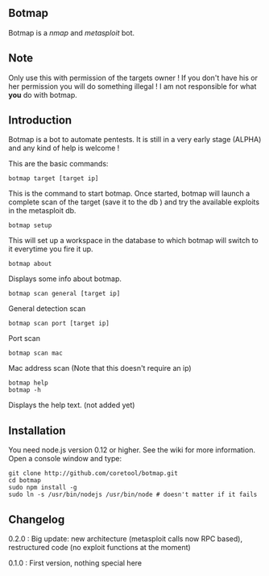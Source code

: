 ## Botmap ##
Botmap is a *nmap* and *metasploit* bot.

## Note ##
Only use this with permission of the targets owner ! If you don't have his or her permission you will do something illegal ! I am not responsible for what **you**
do with botmap.

## Introduction ##

Botmap is a bot to automate pentests. It is still in a very early stage (ALPHA) and any kind of help is welcome !

This are the basic commands:

    botmap target [target ip]

   This is the command to start botmap. Once started, botmap will launch a complete scan of the target (save it to the db ) and try the available exploits in the metasploit db.

    botmap setup

 This will set up a workspace in the database to which botmap will switch to it everytime you fire it up.

    botmap about

Displays some info about botmap.


    botmap scan general [target ip]

General detection scan

    botmap scan port [target ip]

Port scan

    botmap scan mac
Mac address scan (Note that this doesn't require an ip)


    botmap help
    botmap -h

   Displays the help text. (not added yet)

## Installation ##
You need node.js version 0.12 or higher. See the wiki for more information.
Open a console window and type:

    git clone http://github.com/coretool/botmap.git
    cd botmap
    sudo npm install -g
    sudo ln -s /usr/bin/nodejs /usr/bin/node # doesn't matter if it fails



## Changelog ##

0.2.0  :
Big update: new architecture (metasploit calls now RPC based), restructured code (no exploit functions at the moment)

0.1.0 :
 First version, nothing special here
